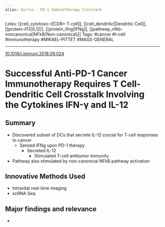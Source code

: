 ```yaml
---
alias: Garris - PD-1 Immunotherapy Crosstalk
---
```


Links: [[cell_cytotoxic-t|CD8+ T-cell]], [[cell_dendritic|Dendritic Cell]], [[protein-il12|IL12]], [[protein_ifng|IFNg]], [[pathway_nfkb-noncanonical|NFkB(Non-canonical)]]
Tags: #cancer #t-cell #immunotherapy #MIKAEL-PITTET #MASS-GENERAL

---

[10.1016/j.immuni.2018.09.024](https://doi.org/10.1016/j.immuni.2018.09.024)

# Successful Anti-PD-1 Cancer Immunotherapy Requires T Cell-Dendritic Cell Crosstalk Involving the Cytokines IFN-γ and IL-12


## Summary
- Discovered subset of DCs that secrete IL-12 crucial for T-cell responses to cancer
	- Sensed IFNg upon PD-1 therapy
		- Secreted IL-12
			- Stimulated T-cell antitumor immunity
- Pathway also stimulated by non-canonical NFkB pathway activation

## Innovative Methods Used
- Intravital real-time imaging
- scRNA Seq

## Major findings and relevance
- 